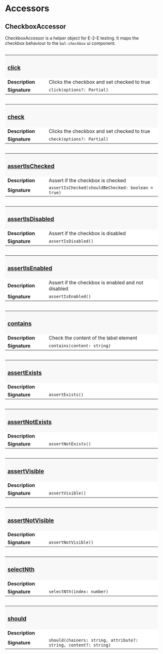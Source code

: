 # Accessors

## CheckboxAccessor

CheckboxAccessor is a helper object for E-2-E testing. It maps the checkbox behaviour to the `bal-checkbox` ui component.


<table style="width:100%; display: inline-table;">
<tbody>
    <tr style="background: #f8f8f8">
        <th colspan="2" style="text-align: left" style="width:100%">
            <h3 id="click">
                <a href="#/testing/accessors?id=click" data-id="click" class="anchor">
                    <span>click</span>
                </a>
            </h3>
        </th>
    </tr>
    <tr style="background: #fff">
        <td width="120px"><b>Description</b></td>
        <td>Clicks the checkbox and set checked to true</td>
    </tr>
    <tr style="background: #fff">
        <td width="120px"><b>Signature</b></td>
        <td><code>click(options?: Partial<Cypress.ClickOptions>)</code></td>
    </tr>
  </tbody>
</table>

<table style="width:100%; display: inline-table;">
<tbody>
    <tr style="background: #f8f8f8">
        <th colspan="2" style="text-align: left" style="width:100%">
            <h3 id="check">
                <a href="#/testing/accessors?id=check" data-id="check" class="anchor">
                    <span>check</span>
                </a>
            </h3>
        </th>
    </tr>
    <tr style="background: #fff">
        <td width="120px"><b>Description</b></td>
        <td>Clicks the checkbox and set checked to true</td>
    </tr>
    <tr style="background: #fff">
        <td width="120px"><b>Signature</b></td>
        <td><code>check(options?: Partial<Cypress.CheckOptions>)</code></td>
    </tr>
  </tbody>
</table>

<table style="width:100%; display: inline-table;">
<tbody>
    <tr style="background: #f8f8f8">
        <th colspan="2" style="text-align: left" style="width:100%">
            <h3 id="assertIsChecked">
                <a href="#/testing/accessors?id=assertIsChecked" data-id="assertIsChecked" class="anchor">
                    <span>assertIsChecked</span>
                </a>
            </h3>
        </th>
    </tr>
    <tr style="background: #fff">
        <td width="120px"><b>Description</b></td>
        <td>Assert if the checkbox is checked</td>
    </tr>
    <tr style="background: #fff">
        <td width="120px"><b>Signature</b></td>
        <td><code>assertIsChecked(shouldBeChecked: boolean = true)</code></td>
    </tr>
  </tbody>
</table>

<table style="width:100%; display: inline-table;">
<tbody>
    <tr style="background: #f8f8f8">
        <th colspan="2" style="text-align: left" style="width:100%">
            <h3 id="assertIsDisabled">
                <a href="#/testing/accessors?id=assertIsDisabled" data-id="assertIsDisabled" class="anchor">
                    <span>assertIsDisabled</span>
                </a>
            </h3>
        </th>
    </tr>
    <tr style="background: #fff">
        <td width="120px"><b>Description</b></td>
        <td>Assert if the checkbox is disabled</td>
    </tr>
    <tr style="background: #fff">
        <td width="120px"><b>Signature</b></td>
        <td><code>assertIsDisabled()</code></td>
    </tr>
  </tbody>
</table>

<table style="width:100%; display: inline-table;">
<tbody>
    <tr style="background: #f8f8f8">
        <th colspan="2" style="text-align: left" style="width:100%">
            <h3 id="assertIsEnabled">
                <a href="#/testing/accessors?id=assertIsEnabled" data-id="assertIsEnabled" class="anchor">
                    <span>assertIsEnabled</span>
                </a>
            </h3>
        </th>
    </tr>
    <tr style="background: #fff">
        <td width="120px"><b>Description</b></td>
        <td>Assert if the checkbox is enabled and not disabled</td>
    </tr>
    <tr style="background: #fff">
        <td width="120px"><b>Signature</b></td>
        <td><code>assertIsEnabled()</code></td>
    </tr>
  </tbody>
</table>

<table style="width:100%; display: inline-table;">
<tbody>
    <tr style="background: #f8f8f8">
        <th colspan="2" style="text-align: left" style="width:100%">
            <h3 id="contains">
                <a href="#/testing/accessors?id=contains" data-id="contains" class="anchor">
                    <span>contains</span>
                </a>
            </h3>
        </th>
    </tr>
    <tr style="background: #fff">
        <td width="120px"><b>Description</b></td>
        <td>Check the content of the label element</td>
    </tr>
    <tr style="background: #fff">
        <td width="120px"><b>Signature</b></td>
        <td><code>contains(content: string)</code></td>
    </tr>
  </tbody>
</table>

<table style="width:100%; display: inline-table;">
<tbody>
    <tr style="background: #f8f8f8">
        <th colspan="2" style="text-align: left" style="width:100%">
            <h3 id="assertExists">
                <a href="#/testing/accessors?id=assertExists" data-id="assertExists" class="anchor">
                    <span>assertExists</span>
                </a>
            </h3>
        </th>
    </tr>
    <tr style="background: #fff">
        <td width="120px"><b>Description</b></td>
        <td></td>
    </tr>
    <tr style="background: #fff">
        <td width="120px"><b>Signature</b></td>
        <td><code>assertExists()</code></td>
    </tr>
  </tbody>
</table>

<table style="width:100%; display: inline-table;">
<tbody>
    <tr style="background: #f8f8f8">
        <th colspan="2" style="text-align: left" style="width:100%">
            <h3 id="assertNotExists">
                <a href="#/testing/accessors?id=assertNotExists" data-id="assertNotExists" class="anchor">
                    <span>assertNotExists</span>
                </a>
            </h3>
        </th>
    </tr>
    <tr style="background: #fff">
        <td width="120px"><b>Description</b></td>
        <td></td>
    </tr>
    <tr style="background: #fff">
        <td width="120px"><b>Signature</b></td>
        <td><code>assertNotExists()</code></td>
    </tr>
  </tbody>
</table>

<table style="width:100%; display: inline-table;">
<tbody>
    <tr style="background: #f8f8f8">
        <th colspan="2" style="text-align: left" style="width:100%">
            <h3 id="assertVisible">
                <a href="#/testing/accessors?id=assertVisible" data-id="assertVisible" class="anchor">
                    <span>assertVisible</span>
                </a>
            </h3>
        </th>
    </tr>
    <tr style="background: #fff">
        <td width="120px"><b>Description</b></td>
        <td></td>
    </tr>
    <tr style="background: #fff">
        <td width="120px"><b>Signature</b></td>
        <td><code>assertVisible()</code></td>
    </tr>
  </tbody>
</table>

<table style="width:100%; display: inline-table;">
<tbody>
    <tr style="background: #f8f8f8">
        <th colspan="2" style="text-align: left" style="width:100%">
            <h3 id="assertNotVisible">
                <a href="#/testing/accessors?id=assertNotVisible" data-id="assertNotVisible" class="anchor">
                    <span>assertNotVisible</span>
                </a>
            </h3>
        </th>
    </tr>
    <tr style="background: #fff">
        <td width="120px"><b>Description</b></td>
        <td></td>
    </tr>
    <tr style="background: #fff">
        <td width="120px"><b>Signature</b></td>
        <td><code>assertNotVisible()</code></td>
    </tr>
  </tbody>
</table>

<table style="width:100%; display: inline-table;">
<tbody>
    <tr style="background: #f8f8f8">
        <th colspan="2" style="text-align: left" style="width:100%">
            <h3 id="selectNth">
                <a href="#/testing/accessors?id=selectNth" data-id="selectNth" class="anchor">
                    <span>selectNth</span>
                </a>
            </h3>
        </th>
    </tr>
    <tr style="background: #fff">
        <td width="120px"><b>Description</b></td>
        <td></td>
    </tr>
    <tr style="background: #fff">
        <td width="120px"><b>Signature</b></td>
        <td><code>selectNth(index: number)</code></td>
    </tr>
  </tbody>
</table>

<table style="width:100%; display: inline-table;">
<tbody>
    <tr style="background: #f8f8f8">
        <th colspan="2" style="text-align: left" style="width:100%">
            <h3 id="should">
                <a href="#/testing/accessors?id=should" data-id="should" class="anchor">
                    <span>should</span>
                </a>
            </h3>
        </th>
    </tr>
    <tr style="background: #fff">
        <td width="120px"><b>Description</b></td>
        <td></td>
    </tr>
    <tr style="background: #fff">
        <td width="120px"><b>Signature</b></td>
        <td><code>should(chainers: string, attribute?: string, content?: string)</code></td>
    </tr>
  </tbody>
</table>